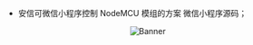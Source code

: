 - 安信可微信小程序控制 NodeMCU 模组的方案 微信小程序源码；

<p align="center">
  <img src="https://img-blog.csdnimg.cn/2020060215062033.png"  alt="Banner"   />
</p>



